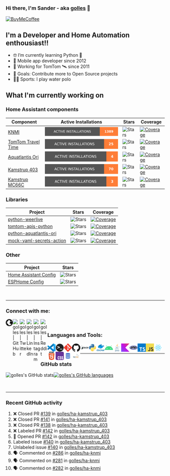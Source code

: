 ### Hi there, I'm Sander - aka [golles][github] 👋

[![BuyMeCoffee][buymecoffeebadge]][buymecoffee]

## I'm a Developer and Home Automation enthousiast!!

- 🤓 I’m currently learning Python 🐍
- 📱 Mobile app developer since 2012
- 🏢 Working for TomTom 🛰️ since 2011
- 🎯 Goals: Contribute more to Open Source projects
- 🤽‍♂️ Sports: I play water polo

## What I'm currently working on

### Home Assistant components

| Component                                                               | Active Installations                                                                                           | Stars                                                                                                | Coverage                                                                                                                                                                    |
| ----------------------------------------------------------------------- | -------------------------------------------------------------------------------------------------------------- | ---------------------------------------------------------------------------------------------------- | --------------------------------------------------------------------------------------------------------------------------------------------------------------------------- |
| [KNMI](https://github.com/golles/ha-knmi)                               | ![](https://raw.githubusercontent.com/golles/ha-active-installation-badges/main/badges/knmi.svg)               | ![Stars](https://img.shields.io/github/stars/golles/ha-knmi?style=for-the-badge)                     | [![Coverage](https://img.shields.io/codecov/c/github/golles/ha-knmi?style=for-the-badge)](https://app.codecov.io/gh/golles/ha-knmi)                                         |
| [TomTom Travel Time](https://github.com/golles/ha-tomtom-travel-time)   | ![](https://raw.githubusercontent.com/golles/ha-active-installation-badges/main/badges/tomtom_travel_time.svg) | ![Stars](https://img.shields.io/github/stars/golles/ha-tomtom-travel-time?style=for-the-badge)       | [![Coverage](https://img.shields.io/codecov/c/github/golles/ha-tomtom-travel-time?style=for-the-badge)](https://app.codecov.io/gh/golles/ha-tomtom-travel-time)             |
| [Aquatlantis Ori](https://github.com/golles/ha-aquatlantis-ori)         | ![](https://raw.githubusercontent.com/golles/ha-active-installation-badges/main/badges/ori.svg)                | ![Stars](https://img.shields.io/github/stars/golles/ha-aquatlantis-ori?style=for-the-badge)          | [![Coverage](https://img.shields.io/codecov/c/github/golles/ha-aquatlantis-ori?style=for-the-badge)](https://app.codecov.io/gh/golles/ha-aquatlantis-ori)                   |
| [Kamstrup 403](https://github.com/golles/ha-kamstrup_403)               | ![](https://raw.githubusercontent.com/golles/ha-active-installation-badges/main/badges/kamstrup_403.svg)       | ![Stars](https://img.shields.io/github/stars/golles/ha-kamstrup_403?style=for-the-badge)             | [![Coverage](https://img.shields.io/codecov/c/github/golles/ha-kamstrup_403?style=for-the-badge)](https://app.codecov.io/gh/golles/ha-kamstrup_403)                         |
| [Kamstrup MC66C](https://github.com/golles/Home-Assistant-Sensor-MC66C) | ![](https://raw.githubusercontent.com/golles/ha-active-installation-badges/main/badges/mc66c.svg)              | ![Stars](https://img.shields.io/github/stars/golles/Home-Assistant-Sensor-MC66C?style=for-the-badge) | [![Coverage](https://img.shields.io/codecov/c/github/golles/Home-Assistant-Sensor-MC66C?style=for-the-badge)](https://app.codecov.io/gh/golles/Home-Assistant-Sensor-MC66C) |

### Libraries

| Project                                                                         | Stars                                                                                             | Coverage                                                                                                                                                              |
| ------------------------------------------------------------------------------- | ------------------------------------------------------------------------------------------------- | --------------------------------------------------------------------------------------------------------------------------------------------------------------------- |
| [python-weerlive](https://github.com/golles/python-weerlive)                    | ![Stars](https://img.shields.io/github/stars/golles/python-weerlive?style=for-the-badge)          | [![Coverage](https://img.shields.io/codecov/c/github/golles/python-weerlive?style=for-the-badge)](https://app.codecov.io/gh/golles/python-weerlive)                   |
| [tomtom-apis-python](https://github.com/golles/tomtom-apis-python)              | ![Stars](https://img.shields.io/github/stars/golles/tomtom-apis-python?style=for-the-badge)       | [![Coverage](https://img.shields.io/codecov/c/github/golles/tomtom-apis-python?style=for-the-badge)](https://app.codecov.io/gh/golles/tomtom-apis-python)             |
| [python-aquatlantis-ori](https://github.com/golles/python-aquatlantis-ori)      | ![Stars](https://img.shields.io/github/stars/golles/python-aquatlantis-ori?style=for-the-badge)   | [![Coverage](https://img.shields.io/codecov/c/github/golles/python-aquatlantis-ori?style=for-the-badge)](https://app.codecov.io/gh/golles/python-aquatlantis-ori)     |
| [mock-yaml-secrets-action](https://github.com/golles/mock-yaml-secrets-action/) | ![Stars](https://img.shields.io/github/stars/golles/mock-yaml-secrets-action?style=for-the-badge) | [![Coverage](https://img.shields.io/codecov/c/github/golles/mock-yaml-secrets-action?style=for-the-badge)](https://app.codecov.io/gh/golles/mock-yaml-secrets-action) |

### Other

| Project                                                                  | Stars                                                                                          |
| ------------------------------------------------------------------------ | ---------------------------------------------------------------------------------------------- |
| [Home Assistant Config](https://github.com/golles/Home-Assistant-Config) | ![Stars](https://img.shields.io/github/stars/golles/Home-Assistant-Config?style=for-the-badge) |
| [ESPHome Config](https://github.com/golles/ESPHome-Config/)              | ![Stars](https://img.shields.io/github/stars/golles/ESPHome-Config?style=for-the-badge)        |

<br />

---

### Connect with me:

[<img align="left" alt="golles | Website" width="22px" src="https://raw.githubusercontent.com/iconic/open-iconic/master/svg/globe.svg" />][website]
[<img align="left" alt="golles | GitHub" width="22px" src="https://cdn.jsdelivr.net/npm/simple-icons@v3/icons/github.svg" />][github]
[<img align="left" alt="golles | Twitter" width="22px" src="https://cdn.jsdelivr.net/npm/simple-icons@v3/icons/twitter.svg" />][twitter]
[<img align="left" alt="golles | LinkedIn" width="22px" src="https://cdn.jsdelivr.net/npm/simple-icons@v3/icons/linkedin.svg" />][linkedin]
[<img align="left" alt="golles | Instagram" width="22px" src="https://cdn.jsdelivr.net/npm/simple-icons@v3/icons/instagram.svg" />][instagram]
[<img align="left" alt="golles | Reddit" width="22px" src="https://cdn.jsdelivr.net/npm/simple-icons@v3/icons/reddit.svg" />][reddit]

<br />

### Languages and Tools:

[<img align="left" alt="Visual Studio Code" width="26px" src="https://raw.githubusercontent.com/github/explore/80688e429a7d4ef2fca1e82350fe8e3517d3494d/topics/visual-studio-code/visual-studio-code.png" />][github]
[<img align="left" alt="Terminal" width="26px" src="https://raw.githubusercontent.com/github/explore/80688e429a7d4ef2fca1e82350fe8e3517d3494d/topics/terminal/terminal.png" />][github]
[<img align="left" alt="Git" width="26px" src="https://raw.githubusercontent.com/github/explore/80688e429a7d4ef2fca1e82350fe8e3517d3494d/topics/git/git.png" />][github]
[<img align="left" alt="GitHub" width="26px" src="https://raw.githubusercontent.com/github/explore/78df643247d429f6cc873026c0622819ad797942/topics/github/github.png" />][github]
[<img align="left" alt="Bash" width="26px" src="https://raw.githubusercontent.com/github/explore/80688e429a7d4ef2fca1e82350fe8e3517d3494d/topics/bash/bash.png" />][github]
[<img align="left" alt="Python" width="26px" src="https://raw.githubusercontent.com/github/explore/80688e429a7d4ef2fca1e82350fe8e3517d3494d/topics/python/python.png" />][github]
[<img align="left" alt="Docker" width="26px" src="https://raw.githubusercontent.com/github/explore/80688e429a7d4ef2fca1e82350fe8e3517d3494d/topics/docker/docker.png" />][github]
[<img align="left" alt="Android" width="26px" src="https://raw.githubusercontent.com/github/explore/80688e429a7d4ef2fca1e82350fe8e3517d3494d/topics/android/android.png" />][github]
[<img align="left" alt="Java" width="26px" src="https://raw.githubusercontent.com/github/explore/80688e429a7d4ef2fca1e82350fe8e3517d3494d/topics/java/java.png" />][github]
[<img align="left" alt="Kotlin" width="26px" src="https://raw.githubusercontent.com/github/explore/80688e429a7d4ef2fca1e82350fe8e3517d3494d/topics/kotlin/kotlin.png" />][github]
[<img align="left" alt="PHP" width="26px" src="https://raw.githubusercontent.com/github/explore/80688e429a7d4ef2fca1e82350fe8e3517d3494d/topics/php/php.png" />][github]
[<img align="left" alt="TypeScript" width="26px" src="https://raw.githubusercontent.com/github/explore/80688e429a7d4ef2fca1e82350fe8e3517d3494d/topics/typescript/typescript.png" />][github]
[<img align="left" alt="JavaScript" width="26px" src="https://raw.githubusercontent.com/github/explore/80688e429a7d4ef2fca1e82350fe8e3517d3494d/topics/javascript/javascript.png" />][github]
[<img align="left" alt="React Native" width="26px" src="https://raw.githubusercontent.com/github/explore/80688e429a7d4ef2fca1e82350fe8e3517d3494d/topics/react-native/react-native.png" />][github]
[<img align="left" alt="HTML" width="26px" src="https://raw.githubusercontent.com/github/explore/80688e429a7d4ef2fca1e82350fe8e3517d3494d/topics/html/html.png" />][github]
[<img align="left" alt="CSS" width="26px" src="https://raw.githubusercontent.com/github/explore/80688e429a7d4ef2fca1e82350fe8e3517d3494d/topics/css/css.png" />][github]
[<img align="left" alt="SQL" width="26px" src="https://raw.githubusercontent.com/github/explore/80688e429a7d4ef2fca1e82350fe8e3517d3494d/topics/sql/sql.png" />][github]
[<img align="left" alt="MySQL" width="26px" src="https://raw.githubusercontent.com/github/explore/80688e429a7d4ef2fca1e82350fe8e3517d3494d/topics/mysql/mysql.png" />][github]

<br />

---

### GitHub stats

[<img align="left" alt="golles's GitHub stats" src="https://github-readme-stats.vercel.app/api?username=golles&show_icons=true&hide_border=true&theme=transparent" />][github]
[<img alt="golles's GitHub languages" src="https://github-readme-stats.vercel.app/api/top-langs/?username=golles&hide_border=true&theme=transparent" />][github]

<br />

---

### Recent GitHub activity

<!--START_SECTION:activity-->

1. ❌ Closed PR [#139](undefined) in [golles/ha-kamstrup_403](https://github.com/golles/ha-kamstrup_403)
2. ❌ Closed PR [#141](undefined) in [golles/ha-kamstrup_403](https://github.com/golles/ha-kamstrup_403)
3. ❌ Closed PR [#138](undefined) in [golles/ha-kamstrup_403](https://github.com/golles/ha-kamstrup_403)
4. ❌ Labeled PR [#142](undefined) in [golles/ha-kamstrup_403](https://github.com/golles/ha-kamstrup_403)
5. 💪 Opened PR [#142](undefined) in [golles/ha-kamstrup_403](https://github.com/golles/ha-kamstrup_403)
6.  Labeled issue [#140](https://github.com/golles/ha-kamstrup_403/issues/140) in [golles/ha-kamstrup_403](https://github.com/golles/ha-kamstrup_403)
7.  Unlabeled issue [#140](https://github.com/golles/ha-kamstrup_403/issues/140) in [golles/ha-kamstrup_403](https://github.com/golles/ha-kamstrup_403)
8. 🗣 Commented on [#286](https://github.com/golles/ha-knmi/pull/286#issuecomment-3416852775) in [golles/ha-knmi](https://github.com/golles/ha-knmi)
9. 🗣 Commented on [#281](https://github.com/golles/ha-knmi/issues/281#issuecomment-3415586683) in [golles/ha-knmi](https://github.com/golles/ha-knmi)
10. 🗣 Commented on [#282](https://github.com/golles/ha-knmi/pull/282#issuecomment-3415580218) in [golles/ha-knmi](https://github.com/golles/ha-knmi)
<!--END_SECTION:activity-->

[website]: https://golles.nl
[github]: https://github.com/golles
[twitter]: https://twitter.com/golles13
[instagram]: https://instagram.com/golles13
[reddit]: https://www.reddit.com/u/golles13
[linkedin]: https://linkedin.com/in/sandergols
[buymecoffee]: https://www.buymeacoffee.com/golles
[buymecoffeebadge]: https://img.shields.io/badge/buy%20me%20a%20coffee-donate-yellow.svg?style=for-the-badge
